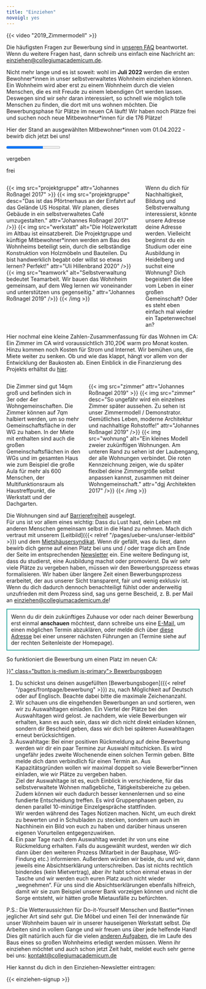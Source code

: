 ```yaml
---
title: "Einziehen"
novoigl: yes
---
```


{{< video "2019_Zimmermodell" >}}

Die häufigsten Fragen zur Bewerbung sind in [unseren FAQ](/faq) beantwortet. Wenn du weitere Fragen hast, dann schreib uns einfach eine Nachricht an: einziehen@collegiumacademicum.de.

Nicht mehr lange und es ist soweit: wohl im **Juli 2022** werden die ersten Bewohner\*innen in unser selbstverwaltetes Wohnheim einziehen können. Ein Wohnheim wird aber erst zu einem Wohnheim durch die vielen Menschen, die es mit Freude zu einem lebendigen Ort werden lassen. Deswegen sind wir sehr daran interessiert, so schnell wie möglich tolle Menschen zu finden, die dort mit uns wohnen möchten. Die Bewerbungsphase für Plätze im neuen CA läuft! Wir haben noch Plätze frei und suchen noch neue Mitbewohner*innen für die 176 Plätze!

Hier der Stand an ausgewählten Mitbewohner*innen vom 01.04.2022 - bewirb dich jetzt bei uns!
<div class="progress-wrapperEinzug">
  <progress class="progress is-large is-primary" value="120" max="176"></progress>
  <p class="progress-value has-text-white" style="--progressing: 120;">vergeben</p>
  <p class="progress-value " style="--progressing: 256;">frei</p>
</div>
<div class="columns" style="margin-top: 2em;">
    <div class="column">
    {{< img src="projektgruppe" attr="Johannes Roßnagel 2017" >}}
        {{< img src="projektgruppe" desc="Das ist das Pförtnerhaus an der Einfahrt auf das Gelände US Hospital. Wir planen, dieses Gebäude in ein selbstverwaltetes Café umzugestalten." attr="Johannes Roßnagel 2017" />}}
        {{< img src="werkstatt" alt="Die Holzwerkstatt im Altbau ist einsatzbereit. Die Projektgruppe und künftige Mitbewohner*innen werden am Bau des Wohnheims beteiligt sein, durch die selbständige Konstruktion von Holzmöbeln und Bauteilen. Du bist handwerklich begabt oder willst so etwas lernen? Perfekt!" attr="Uli Hillenbrand 2020" />}}
        {{< img src="teamwork" alt="Selbstverwaltung bedeutet Teamarbeit. Wir bauen das Wohnheim gemeinsam, auf dem Weg lernen wir voneinander und unterstützen uns gegenseitig." attr="Johannes Roßnagel 2019" />}}
    {{< /img >}}
    </div>
    <div class="column">
        Wenn du dich für Nachhaltigkeit, Bildung und Selbstverwaltung interessierst, könnte unsere Adresse deine Adresse werden. Vielleicht beginnst du ein Studium oder eine Ausbildung in Heidelberg und suchst eine Wohnung? Dich begeistert die Idee vom Leben in einer großen Gemeinschaft? Oder es steht eben einfach mal wieder ein Tapetenwechsel an?
    </div>
</div>

Hier nochmal eine kleine Zahlen-Zusammenfassung für das Wohnen im CA: Ein Zimmer im CA wird voraussichtlich 310,20€ warm pro Monat kosten. Hinzu kommen noch Kosten für Strom und Internet. Wir bemühen uns, die Miete weiter zu senken. Ob und wie das klappt, hängt vor allem von der Entwicklung der Baukosten ab. Einen Einblick in die Finanzierung des Projekts erhältst du [hier](/finanzierung).

<div class="columns" style="margin-top: 2em;">
    <div class="column">
        Die Zimmer sind gut 14qm groß und befinden sich in 3er oder 4er Wohngemeinschaften. Die Zimmer können auf 7qm halbiert werden, um so mehr Gemeinschaftsfläche in der WG zu haben. In der Miete mit enthalten sind auch die großen Gemeinschaftsflächen in den WGs und im gesamten Haus wie zum Beispiel die große Aula für mehr als 600 Menschen, der Multifunktionsraum als Haustreffpunkt, die Werkstatt und der Dachgarten.
    </div>
    <div class="column">
        {{< img src="zimmer" attr="Johannes Roßnagel 2019" >}}
            {{< img src="zimmer" desc="So ungefähr wird ein einzelnes Zimmer später aussehen. Zu sehen ist unser Zimmermodell / Demonstrator. Gemütliches Leben, moderne Architektur und nachhaltige Rohstoffe!" attr="Johannes Roßnagel 2019" />}}
            {{< img src="wohnung" alt="Ein kleines Modell zweier zukünftigen Wohnungen. Am unteren Rand zu sehen ist der Laubengang, der alle Wohnungen verbindet. Die roten Kennzeichnung zeigen, wie du später flexibel deine Zimmergröße selbst anpassen kannst, zusammen mit deiner Wohngemeinschaft." attr="dgj Architekten 2017" />}}
        {{< /img >}}
    </div>
</div>

Die Wohnungen sind auf <a href="/barrierefreiheit">Barrierefreiheit</a> ausgelegt.   
Für uns ist vor allem eines wichtig: Dass du Lust hast, dein Leben mit anderen Menschen gemeinsam selbst in die Hand zu nehmen. Mach dich vertraut mit unserem [Leitbild]({{< relref "/pages/ueber-uns/unser-leitbild" >}}) und dem [Mietshäusersyndikat](https://www.syndikat.org/). Wenn dir gefällt, was du liest, dann bewirb dich gerne auf einen Platz bei uns und / oder trage dich am Ende der Seite im entsprechenden [Newsletter](#einziehen_form) ein.
Eine weitere Bedingung ist, dass du studierst, eine Ausbildung machst oder promovierst.
Da wir sehr viele Plätze zu vergeben haben, müssen wir den Bewerbungsprozess etwas formalisieren. Wir haben über längere Zeit einen Bewerbungsprozess erarbeitet, der aus unserer Sicht transparent, fair und wenig exklusiv ist. Wenn du dich dadurch dennoch benachteiligt fühlst oder anderweitig unzufrieden mit dem Prozess sind, sag uns gerne Bescheid, z. B. per Mail an einziehen@collegiumacademicum.de!

<p style="padding: 10px; border: 2px solid #35ADA4;">
Wenn du dir dein zukünftiges Zuhause vor oder nach deiner Bewerbung erst einmal <b>anschauen</b> möchtest, dann schreibe uns eine <a href="mailto:kontakt@collegiumacademicum.de">E-Mail</a>, um einen möglichen Termin abzuklären, oder melde dich über <a href="mailto:exkursion@collegiumacademicum.de">diese Adresse</a> bei einer unserer nächsten Führungen an (Termine siehe auf der rechten Seitenleiste der Homepage).  
</p>

So funktioniert die Bewerbung um einen Platz im neuen CA:

<div class="buttons is-centered">
    <a href="{{< relref "/pages/frontpage/bewerbung" >}}" class="button is-medium is-primary">
        <span class="icon">
            <i class="icon-home"></i>
        </span>
        <span>Bewerbungsbogen</span>
    </a>
</div>

1. Du schickst uns deinen ausgefüllten [Bewerbungsbogen]({{< relref "/pages/frontpage/bewerbung" >}}) zu, nach Möglichkeit auf Deutsch oder auf Englisch. Beachte dabei bitte die maximale Zeichenanzahl.
2. Wir schauen uns die eingehenden Bewerbungen an und sortieren, wen wir zu Auswahltagen einladen. Ein Viertel der Plätze bei den Auswahltagen wird gelost. Je nachdem, wie viele Bewerbungen wir erhalten, kann es auch sein, dass wir dich nicht direkt einladen können, sondern dir Bescheid geben, dass wir dich bei späteren Auswahltagen erneut berücksichtigen.
3. Auswahltage:
Bei einer positiven Rückmeldung auf deine Bewerbung werden wir dir ein paar Termine zur Auswahl mitschicken. Es wird ungefähr jedes zweite Wochenende einen solchen Termin geben. Bitte melde dich dann verbindlich für einen Termin an. Aus Kapazitätsgründen wollen wir maximal doppelt so viele Bewerber\*innen einladen, wie wir Plätze zu vergeben haben.<br>
Ziel der Auswahltage ist es, euch Einblick in verschiedene, für das selbstverwaltete Wohnen maßgebliche, Tätigkeitsbereiche zu geben. Zudem können wir euch dadurch besser kennenlernen und so eine fundierte Entscheidung treffen. Es wird Gruppenphasen geben, zu denen parallel 10-minütige Einzelgespräche stattfinden.<br>
Wir werden während des Tages Notizen machen. Nicht, um euch direkt zu bewerten und in Schubladen zu stecken, sondern um auch im Nachhinein ein Bild von euch zu haben und darüber hinaus unseren eigenen Vorurteilen entgegenzuwirken.
4. Ein paar Tage nach dem Auswahltag werdet ihr von uns eine Rückmeldung erhalten. Falls du ausgewählt wurdest, werden wir dich dann über den weiteren Prozess (Mitarbeit in der Bauphase, WG-Findung etc.) informieren. Außerdem würden wir beide, du und wir, dann jeweils eine Absichtserklärung unterschreiben. Das ist nichts rechtlich bindendes (kein Mietvertrag), aber ihr habt schon einmal etwas in der Tasche und wir werden euch euren Platz auch nicht wieder „wegnehmen“. Für uns sind die Absichtserklärungen ebenfalls hilfreich, damit wir sie zum Beispiel unserer Bank vorzeigen können und nicht die Sorge entsteht, wir hätten große Mietausfälle zu befürchten.

P.S.: Die Wetteraussichten für Do-it-Yourself Menschen und Bastler*innen jeglicher Art sind sehr gut. Die Möbel und einen Teil der Innenwände für unser Wohnheim bauen wir in unserer hauseigenen Werkstatt selbst. Die Arbeiten sind in vollem Gange und wir freuen uns über jede helfende Hand! Dies gilt natürlich auch für die vielen [anderen Aufgaben](/mach-mit), die im Laufe des Baus eines so großen Wohnheims erledigt werden müssen. Wenn ihr einziehen möchtet und auch schon jetzt Zeit habt, meldet euch sehr gerne bei uns: kontakt@collegiumacademicum.de

<p>Hier kannst du dich in den Einziehen-Newsletter eintragen:</p>

{{< einziehen-signup >}}
